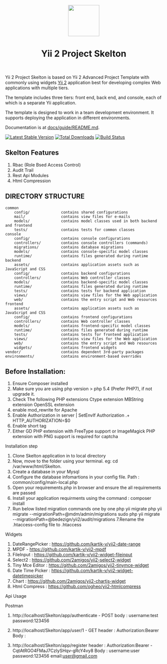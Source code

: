 <p align="center">
    <a href="https://github.com/yiisoft" target="_blank">
        <img src="https://avatars0.githubusercontent.com/u/993323" height="100px">
    </a>
    <h1 align="center">Yii 2 Project Skelton </h1>
    <br>
</p>

Yii 2  Project Skelton  is based on Yii 2 Advanced Project Template with commonly using widgets [Yii 2](http://www.yiiframework.com/) application best for
developing complex Web applications with multiple tiers.

The template includes three tiers: front end, back end, and console, each of which
is a separate Yii application.

The template is designed to work in a team development environment. It supports
deploying the application in different environments.

Documentation is at [docs/guide/README.md](docs/guide/README.md).

[![Latest Stable Version](https://img.shields.io/packagist/v/yiisoft/yii2-app-advanced.svg)](https://packagist.org/packages/yiisoft/yii2-app-advanced)
[![Total Downloads](https://img.shields.io/packagist/dt/yiisoft/yii2-app-advanced.svg)](https://packagist.org/packages/yiisoft/yii2-app-advanced)
[![Build Status](https://travis-ci.org/yiisoft/yii2-app-advanced.svg?branch=master)](https://travis-ci.org/yiisoft/yii2-app-advanced)

Skelton Features
-------------------
1. Rbac (Role Bsed Access Control)
2. Audit Trail
3. Rest Api Modules
4. Html Compression



DIRECTORY STRUCTURE
-------------------

```
common
    config/              contains shared configurations
    mail/                contains view files for e-mails
    models/              contains model classes used in both backend and frontend
    tests/               contains tests for common classes    
console
    config/              contains console configurations
    controllers/         contains console controllers (commands)
    migrations/          contains database migrations
    models/              contains console-specific model classes
    runtime/             contains files generated during runtime
backend
    assets/              contains application assets such as JavaScript and CSS
    config/              contains backend configurations
    controllers/         contains Web controller classes
    models/              contains backend-specific model classes
    runtime/             contains files generated during runtime
    tests/               contains tests for backend application    
    views/               contains view files for the Web application
    web/                 contains the entry script and Web resources
frontend
    assets/              contains application assets such as JavaScript and CSS
    config/              contains frontend configurations
    controllers/         contains Web controller classes
    models/              contains frontend-specific model classes
    runtime/             contains files generated during runtime
    tests/               contains tests for frontend application
    views/               contains view files for the Web application
    web/                 contains the entry script and Web resources
    widgets/             contains frontend widgets
vendor/                  contains dependent 3rd-party packages
environments/            contains environment-based overrides
```

Before Installation:
-------------------
1. Ensure Composer installed
2. Make sure you are using php version > php 5.4 (Prefer PHP7), if not upgrade it.
3. Check The following PHP extensions
    Ctype extension 
    MBString extension 
    OpenSSL extension 
4. enable mod_rewrite for Apache
5. Enable Authorization in server | SetEnvIf Authorization .+ HTTP_AUTHORIZATION=$0 
6. Enable short tag
7. Either GD PHP extension with FreeType support or ImageMagick PHP extension with PNG support is required for captcha



Installation step 
1. Clone Skelton application in to local directory
2. Now, move to the folder using your terminal. eg: cd  /var/www/html/Skelton.
3. Create a database in your Mysql
4. Configure the database infomartions in your config file. Path : common/config/main-local.php 
5. Open your requirements.php in browser and ensure the all requirements are passed
5. Install your application requirments using the command : composer install 
6. Run below listed migration commands one by one
    php yii migrate
    php yii migrate --migrationPath=@mdm/admin/migrations
    sudo php yii migrate --migrationPath=@bedezign/yii2/audit/migrations
7.Rename the .htaccess-config file to .htaccess


Widgets
1. DateRangePicker : https://github.com/kartik-v/yii2-date-range
2. MPDF - https://github.com/kartik-v/yii2-mpdf
3. FileInput : https://github.com/kartik-v/yii2-widget-fileinput
4. Select2 : https://github.com/2amigos/yii2-select2-widget
5. Tiny Mce Editor : https://github.com/2amigos/yii2-tinymce-widget
6. Date Time Picker : https://github.com/kartik-v/yii2-widget-datetimepicker
7. Chart : https://github.com/2amigos/yii2-chartjs-widget
8. Html Compress : https://github.com/ogheo/yii2-htmlcompress

Api Usage

Postman 
1. 	http://localhost/Skelton/app/authenticate - POST
   	body :
   		username:test
		password:123456

2. 	http://localhost/Skelton/app/user/1  - GET
	header : Authorization:Bearer <access key>
	Body :

3. 	http://localhost/Skelton/app/register
	header : Authorization:Bearer -CqtAtRGO4FMaJ7CzIySHqv-gRcY4vy8
	Body :
			username:user
			password:123456
			email:user@gmail.com